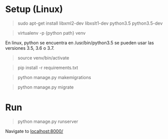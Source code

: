 # Setup (Linux)

> sudo apt-get install libxml2-dev libxslt1-dev python3.5 python3.5-dev

> virtualenv -p {python path} venv

En linux, python se encuentra en /usr/bin/python3.5 se pueden usar las versiones 3.5, 3.6 o 3.7.

> source venv/bin/activate

> pip install -r requirements.txt

> python manage.py makemigrations

> python manage.py migrate

# Run

> python manage.py runserver

Navigate to [localhost:8000/](localhost:8000/)
